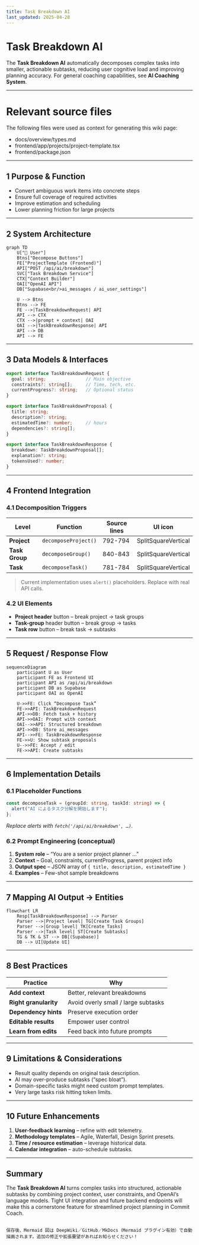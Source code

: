 ```yaml
---
title: Task Breakdown AI
last_updated: 2025-04-28
---
```


# Task Breakdown AI

The **Task Breakdown AI** automatically decomposes complex tasks into smaller, actionable subtasks, reducing user cognitive load and improving planning accuracy. For general coaching capabilities, see **AI Coaching System**.

---

# Relevant source files
The following files were used as context for generating this wiki page:

- docs/overview/types.md
- frontend/app/projects/project-template.tsx
- frontend/package.json


---

## 1  Purpose & Function

* Convert ambiguous work items into concrete steps  
* Ensure full coverage of required activities  
* Improve estimation and scheduling  
* Lower planning friction for large projects

---

## 2  System Architecture

```mermaid
graph TD
    U["👤 User"]
    Btns["Decompose Buttons"]
    FE["ProjectTemplate (Frontend)"]
    API["POST /api/ai/breakdown"]
    SVC["Task Breakdown Service"]
    CTX["Context Builder"]
    OAI["OpenAI API"]
    DB["Supabase<br/>ai_messages / ai_user_settings"]

    U --> Btns
    Btns --> FE
    FE -->|TaskBreakdownRequest| API
    API --> CTX
    CTX -->|prompt + context| OAI
    OAI -->|TaskBreakdownResponse| API
    API --> DB
    API --> FE
```

---

## 3  Data Models & Interfaces

```typescript
export interface TaskBreakdownRequest {
  goal: string;               // Main objective
  constraints?: string[];     // Time, tech, etc.
  currentProgress?: string;   // Optional status
}

export interface TaskBreakdownProposal {
  title: string;
  description?: string;
  estimatedTime?: number;     // hours
  dependencies?: string[];
}

export interface TaskBreakdownResponse {
  breakdown: TaskBreakdownProposal[];
  explanation?: string;
  tokensUsed?: number;
}
```

---

## 4  Frontend Integration

### 4.1 Decomposition Triggers

| Level | Function | Source lines | UI icon |
|-------|----------|--------------|---------|
| **Project** | `decomposeProject()` | 792-794 | SplitSquareVertical |
| **Task Group** | `decomposeGroup()` | 840-843 | SplitSquareVertical |
| **Task** | `decomposeTask()` | 781-784 | SplitSquareVertical |

> Current implementation uses `alert()` placeholders. Replace with real API calls.

### 4.2 UI Elements

* **Project header** button – break project → task groups  
* **Task-group** header button – break group → tasks  
* **Task row** button – break task → subtasks  

---

## 5  Request / Response Flow

```mermaid
sequenceDiagram
    participant U as User
    participant FE as Frontend UI
    participant API as /api/ai/breakdown
    participant DB as Supabase
    participant OAI as OpenAI
    
    U->>FE: Click “Decompose Task”
    FE->>API: TaskBreakdownRequest
    API->>DB: Fetch task + history
    API->>OAI: Prompt with context
    OAI-->>API: Structured breakdown
    API->>DB: Store ai_messages
    API-->>FE: TaskBreakdownResponse
    FE->>U: Show subtask proposals
    U-->>FE: Accept / edit
    FE->>API: Create subtasks
```

---

## 6  Implementation Details

### 6.1 Placeholder Functions

```typescript
const decomposeTask = (groupId: string, taskId: string) => {
  alert("AI によるタスク分解を開始します");
};
```

*Replace alerts with `fetch('/api/ai/breakdown', …)`.*

### 6.2 Prompt Engineering (conceptual)

1. **System role** – “You are a senior project planner …”  
2. **Context** – Goal, constraints, currentProgress, parent project info  
3. **Output spec** – JSON array of `{ title, description, estimatedTime }`  
4. **Examples** – Few-shot sample breakdowns  

---

## 7  Mapping AI Output → Entities

```mermaid
flowchart LR
    Resp[TaskBreakdownResponse] --> Parser
    Parser -->|Project level| TG[Create Task Groups]
    Parser -->|Group level| TK[Create Tasks]
    Parser -->|Task level| ST[Create Subtasks]
    TG & TK & ST --> DB[(Supabase)]
    DB --> UI[Update UI]
```

---

## 8  Best Practices

| Practice | Why |
|----------|-----|
| **Add context** | Better, relevant breakdowns |
| **Right granularity** | Avoid overly small / large subtasks |
| **Dependency hints** | Preserve execution order |
| **Editable results** | Empower user control |
| **Learn from edits** | Feed back into future prompts |

---

## 9  Limitations & Considerations

* Result quality depends on original task description.  
* AI may over-produce subtasks (“spec bloat”).  
* Domain-specific tasks might need custom prompt templates.  
* Very large tasks risk hitting token limits.  

---

## 10  Future Enhancements

1. **User-feedback learning** – refine with edit telemetry.  
2. **Methodology templates** – Agile, Waterfall, Design Sprint presets.  
3. **Time / resource estimation** – leverage historical data.  
4. **Calendar integration** – auto-schedule subtasks.  

---

## Summary

The **Task Breakdown AI** turns complex tasks into structured, actionable subtasks by combining project context, user constraints, and OpenAI’s language models. Tight UI integration and future backend endpoints will make this a cornerstone feature for streamlined project planning in Commit Coach.
```

保存後、Mermaid 図は DeepWiki／GitHub／MkDocs（Mermaid プラグイン有効）で自動描画されます。追加の修正や拡張要望があればお知らせください！